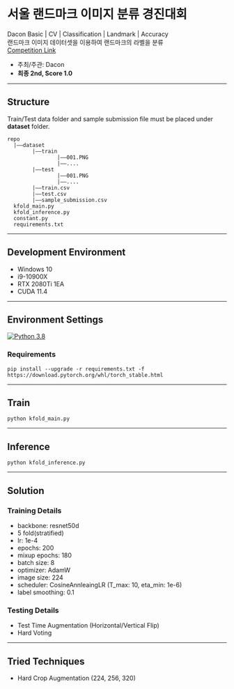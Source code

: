 # 서울 랜드마크 이미지 분류 경진대회
Dacon Basic | CV | Classification | Landmark | Accuracy<br>
랜드마크 이미지 데이터셋을 이용하여 랜드마크의 라벨을 분류
<br>[Competition Link](https://dacon.io/competitions/official/235957/overview/description)
* 주최/주관: Dacon
* **최종 2nd, Score 1.0**
***
## Structure
Train/Test data folder and sample submission file must be placed under **dataset** folder.
```
repo
  |——dataset
        |——train
                |——001.PNG
                |——....
        |——test
                |——001.PNG
                |——....
        |——train.csv
        |——test.csv
        |——sample_submission.csv
  kfold_main.py
  kfold_inference.py
  constant.py
  requirements.txt
```
***
## Development Environment
* Windows 10
* i9-10900X
* RTX 2080Ti 1EA
* CUDA 11.4
***
## Environment Settings

[![Python 3.8](https://img.shields.io/badge/python-3.8-blue.svg)](https://www.python.org/downloads/release/python-385/)

### Requirements
```shell
pip install --upgrade -r requirements.txt -f https://download.pytorch.org/whl/torch_stable.html
```
***
## Train
```shell
python kfold_main.py
```
***
## Inference
```shell
python kfold_inference.py
```
***
## Solution
### Training Details
* backbone: resnet50d
* 5 fold(stratified)
* lr: 1e-4
* epochs: 200
* mixup epochs: 180
* batch size: 8
* optimizer: AdamW
* image size: 224
* scheduler: CosineAnnleaingLR (T_max: 10, eta_min: 1e-6)
* label smoothing: 0.1
### Testing Details
* Test Time Augmentation (Horizontal/Vertical Flip)
* Hard Voting
***
## Tried Techniques
* Hard Crop Augmentation (224, 256, 320)
